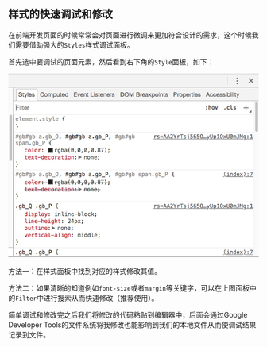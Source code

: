 ## 样式的快速调试和修改

在前端开发页面的时候常常会对页面进行微调来更加符合设计的需求，这个时候我们需要借助强大的`Styles`样式调试面板。

首先选中要调试的页面元素，然后看到右下角的`Style`面板，如下：

![](/assets/google-developer-tools/quick-debugging-and-modification-of-styles-panel.png)

方法一：在样式面板中找到对应的样式修改其值。

方法二：如果清晰的知道例如`font-size`或者`margin`等关键字，可以在上图面板中的`Filter`中进行搜索从而快速修改（推荐使用）。

简单调试和修改完之后我们将修改的代码粘贴到编辑器中，后面会通过Google Developer Tools的文件系统将我修改也能影响到我们的本地文件从而使调试结果记录到文件。
